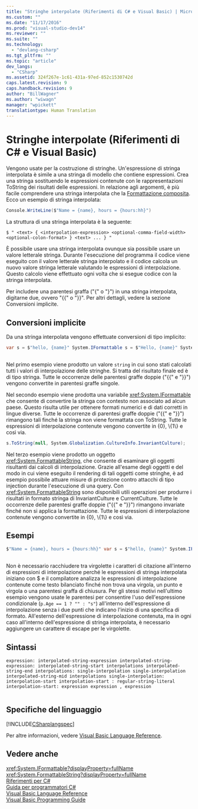 ```yaml
---
title: "Stringhe interpolate (Riferimenti di C# e Visual Basic) | Microsoft Docs"
ms.custom: ""
ms.date: "11/17/2016"
ms.prod: "visual-studio-dev14"
ms.reviewer: ""
ms.suite: ""
ms.technology: 
  - "devlang-csharp"
ms.tgt_pltfrm: ""
ms.topic: "article"
dev_langs: 
  - "CSharp"
ms.assetid: 324f267e-1c61-431a-97ed-852c1530742d
caps.latest.revision: 9
caps.handback.revision: 9
author: "BillWagner"
ms.author: "wiwagn"
manager: "wpickett"
translationtype: Human Translation
---
```

# Stringhe interpolate (Riferimenti di C# e Visual Basic)
Vengono usate per la costruzione di stringhe.  Un'espressione di stringa interpolata è simile a una stringa di modello che contiene espressioni.  Crea una stringa sostituendo le espressioni contenute con le rappresentazioni ToString dei risultati delle espressioni.  In relazione agli argomenti, è più facile comprendere una stringa interpolata che la [Formattazione composita](../Topic/Composite%20Formatting.md).  Ecco un esempio di stringa interpolata:  
  
```c#  
Console.WriteLine($"Name = {name}, hours = {hours:hh}")  
```  
  
 La struttura di una stringa interpolata è la seguente:  
  
```  
$ " <text> { <interpolation-expression> <optional-comma-field-width> <optional-colon-format> } <text> ... } "  
```  
  
 È possibile usare una stringa interpolata ovunque sia possibile usare un valore letterale stringa.  Durante l'esecuzione del programma il codice viene eseguito con il valore letterale stringa interpolato e il codice calcola un nuovo valore stringa letterale valutando le espressioni di interpolazione.  Questo calcolo viene effettuato ogni volta che si esegue codice con la stringa interpolata.  
  
 Per includere una parentesi graffa \("{" o "}"\) in una stringa interpolata, digitarne due, ovvero "{{" o "}}".  Per altri dettagli, vedere la sezione Conversioni implicite.  
  
## Conversioni implicite  
 Da una stringa interpolata vengono effettuate conversioni di tipo implicito:  
  
```c#  
var s = $"hello, {name}" System.IFormattable s = $"Hello, {name}" System.FormattableString s = $"Hello, {name}"  
  
```  
  
 Nel primo esempio viene prodotto un valore `string` in cui sono stati calcolati tutti i valori di interpolazione delle stringhe.  Si tratta del risultato finale ed è di tipo stringa.  Tutte le occorrenze delle parentesi graffe doppie \("{{" e "}}"\) vengono convertite in parentesi graffe singole.  
  
 Nel secondo esempio viene prodotta una variabile <xref:System.IFormattable> che consente di convertire la stringa con contesto non associato ad alcun paese.  Questo risulta utile per ottenere formati numerici e di dati corretti in lingue diverse.  Tutte le occorrenze di parentesi graffe doppie \("{{" e "}}"\) rimangono tali finché la stringa non viene formattata con ToString.  Tutte le espressioni di interpolazione contenute vengono convertite in {0}, \\{1\\} e così via.  
  
```c#  
s.ToString(null, System.Globalization.CultureInfo.InvariantCulture);  
```  
  
 Nel terzo esempio viene prodotto un oggetto <xref:System.FormattableString>, che consente di esaminare gli oggetti risultanti dai calcoli di interpolazione.  Grazie all'esame degli oggetti e del modo in cui viene eseguito il rendering di tali oggetti come stringhe, è ad esempio possibile attuare misure di protezione contro attacchi di tipo injection durante l'esecuzione di una query.  Con <xref:System.FormattableString> sono disponibili utili operazioni per produrre i risultati in formato stringa di InvariantCulture e CurrentCulture.  Tutte le occorrenze delle parentesi graffe doppie \("{{" e "}}"\) rimangono invariate finché non si applica la formattazione.  Tutte le espressioni di interpolazione contenute vengono convertite in {0}, \\{1\\} e così via.  
  
## Esempi  
  
```c#  
$"Name = {name}, hours = {hours:hh}" var s = $"hello, {name}" System.IFormattable s = $"Hello, {name}" System.FormattableString s = $"Hello, {name}" $"{person.Name, 20} is {person.Age:D3} year {(p.Age == 1 ? "" : "s")} old."  
  
```  
  
 Non è necessario racchiudere tra virgolette i caratteri di citazione all'interno di espressioni di interpolazione perché le espressioni di stringa interpolata iniziano con $ e il compilatore analizza le espressioni di interpolazione contenute come testo bilanciato finché non trova una virgola, un punto e virgola o una parentesi graffa di chiusura.  Per gli stessi motivi nell'ultimo esempio vengono usate le parentesi per consentire l'uso dell'espressione condizionale \(`p.Age == 1 ? "" : "s"`\) all'interno dell'espressione di interpolazione senza i due punti che indicano l'inizio di una specifica di formato.  All'esterno dell'espressione di interpolazione contenuta, ma in ogni caso all'interno dell'espressione di stringa interpolata, è necessario aggiungere un carattere di escape per le virgolette.  
  
## Sintassi  
  
```  
expression: interpolated-string-expression interpolated-string-expression: interpolated-string-start interpolations interpolated-string-end interpolations: single-interpolation single-interpolation interpolated-string-mid interpolations single-interpolation: interpolation-start interpolation-start : regular-string-literal interpolation-start: expression expression , expression  
  
```  
  
## Specifiche del linguaggio  
 [!INCLUDE[CSharplangspec](../../../csharp/language-reference/keywords/includes/csharplangspec_md.md)]  
  
 Per altre informazioni, vedere [Visual Basic Language Reference](../../../visual-basic/language-reference/index.md).  
  
## Vedere anche  
 <xref:System.IFormattable?displayProperty=fullName>   
 <xref:System.FormattableString?displayProperty=fullName>   
 [Riferimenti per C\#](../../../csharp/language-reference/index.md)   
 [Guida per programmatori C\#](../../../csharp/programming-guide/index.md)   
 [Visual Basic Language Reference](../../../visual-basic/language-reference/index.md)   
 [Visual Basic Programming Guide](../../../visual-basic/programming-guide/index.md)